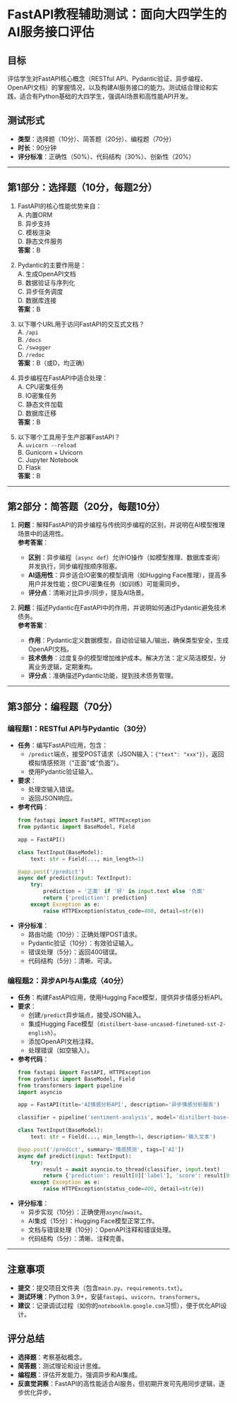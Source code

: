 # FastAPI教程辅助测试：面向大四学生的AI服务接口评估

## 目标
评估学生对FastAPI核心概念（RESTful API、Pydantic验证、异步编程、OpenAPI文档）的掌握情况，以及构建AI服务接口的能力。测试结合理论和实践，适合有Python基础的大四学生，强调AI场景和高性能API开发。

## 测试形式
- **类型**：选择题（10分）、简答题（20分）、编程题（70分）
- **时长**：90分钟
- **评分标准**：正确性（50%）、代码结构（30%）、创新性（20%）

---

## 第1部分：选择题（10分，每题2分）

1. FastAPI的核心性能优势来自：  
   A. 内置ORM  
   B. 异步支持  
   C. 模板渲染  
   D. 静态文件服务  
   **答案**：B

2. Pydantic的主要作用是：  
   A. 生成OpenAPI文档  
   B. 数据验证与序列化  
   C. 异步任务调度  
   D. 数据库连接  
   **答案**：B

3. 以下哪个URL用于访问FastAPI的交互式文档？  
   A. `/api`  
   B. `/docs`  
   C. `/swagger`  
   D. `/redoc`  
   **答案**：B（或D，均正确）

4. 异步编程在FastAPI中适合处理：  
   A. CPU密集任务  
   B. IO密集任务  
   C. 静态文件加载  
   D. 数据库迁移  
   **答案**：B

5. 以下哪个工具用于生产部署FastAPI？  
   A. `uvicorn --reload`  
   B. Gunicorn + Uvicorn  
   C. Jupyter Notebook  
   D. Flask  
   **答案**：B

---

## 第2部分：简答题（20分，每题10分）

1. **问题**：解释FastAPI的异步编程与传统同步编程的区别，并说明在AI模型推理场景中的适用性。  
   **参考答案**：  
   - **区别**：异步编程（`async def`）允许IO操作（如模型推理、数据库查询）并发执行，同步编程按顺序阻塞。  
   - **AI适用性**：异步适合IO密集的模型调用（如Hugging Face推理），提高多用户并发性能；但CPU密集任务（如训练）可能需同步。  
   - **评分点**：清晰对比异步/同步，提及AI场景。

2. **问题**：描述Pydantic在FastAPI中的作用，并说明如何通过Pydantic避免技术债务。  
   **参考答案**：  
   - **作用**：Pydantic定义数据模型，自动验证输入/输出，确保类型安全，生成OpenAPI文档。  
   - **技术债务**：过度复杂的模型增加维护成本。解决方法：定义简洁模型，分离业务逻辑，定期重构。  
   - **评分点**：准确描述Pydantic功能，提到技术债务管理。

---

## 第3部分：编程题（70分）

### 编程题1：RESTful API与Pydantic（30分）
- **任务**：编写FastAPI应用，包含：
  - `/predict`端点，接受POST请求（JSON输入：`{"text": "xxx"}`），返回模拟情感预测（“正面”或“负面”）。
  - 使用Pydantic验证输入。
- **要求**：
  - 处理空输入错误。
  - 返回JSON响应。
- **参考代码**：
  ```python
  from fastapi import FastAPI, HTTPException
  from pydantic import BaseModel, Field

  app = FastAPI()

  class TextInput(BaseModel):
      text: str = Field(..., min_length=1)

  @app.post('/predict')
  async def predict(input: TextInput):
      try:
          prediction = '正面' if '好' in input.text else '负面'
          return {'prediction': prediction}
      except Exception as e:
          raise HTTPException(status_code=400, detail=str(e))
  ```
- **评分标准**：
  - 路由功能（10分）：正确处理POST请求。
  - Pydantic验证（10分）：有效验证输入。
  - 错误处理（5分）：返回400错误。
  - 代码结构（5分）：清晰、可读。

### 编程题2：异步API与AI集成（40分）
- **任务**：构建FastAPI应用，使用Hugging Face模型，提供异步情感分析API。
- **要求**：
  - 创建`/predict`异步端点，接受JSON输入。
  - 集成Hugging Face模型（`distilbert-base-uncased-finetuned-sst-2-english`）。
  - 添加OpenAPI文档注释。
  - 处理错误（如空输入）。
- **参考代码**：
  ```python
  from fastapi import FastAPI, HTTPException
  from pydantic import BaseModel, Field
  from transformers import pipeline
  import asyncio

  app = FastAPI(title='AI情感分析API', description='异步情感分析服务')

  classifier = pipeline('sentiment-analysis', model='distilbert-base-uncased-finetuned-sst-2-english')

  class TextInput(BaseModel):
      text: str = Field(..., min_length=1, description='输入文本')

  @app.post('/predict', summary='情感预测', tags=['AI'])
  async def predict(input: TextInput):
      try:
          result = await asyncio.to_thread(classifier, input.text)
          return {'prediction': result[0]['label'], 'score': result[0]['score']}
      except Exception as e:
          raise HTTPException(status_code=400, detail=str(e))
  ```
- **评分标准**：
  - 异步实现（10分）：正确使用`async`/`await`。
  - AI集成（15分）：Hugging Face模型正常工作。
  - 文档与错误处理（10分）：OpenAPI注释和错误处理。
  - 代码结构（5分）：清晰、注释完善。

---

## 注意事项
- **提交**：提交项目文件夹（包含`main.py`、`requirements.txt`）。
- **测试环境**：Python 3.9+，安装`fastapi`、`uvicorn`、`transformers`。
- **建议**：记录调试过程（如你的`notebooklm.google.com`习惯），便于优化API设计。

## 评分总结
- **选择题**：考察基础概念。
- **简答题**：测试理论和设计思维。
- **编程题**：评估开发能力，强调异步和AI集成。
- **反直觉洞察**：FastAPI的高性能适合AI服务，但初期开发可先用同步逻辑，逐步优化异步。